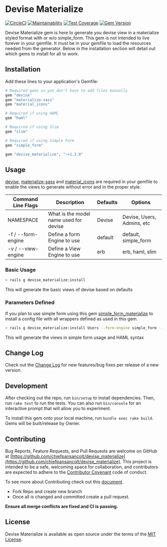 # Devise Materialize

[![CircleCI](https://circleci.com/gh/chiefpansancolt/devise_materialize.svg?style=svg)](https://circleci.com/gh/chiefpansancolt/devise_materialize)
[![Maintainability](https://api.codeclimate.com/v1/badges/f1974d8e4f575d82d523/maintainability)](https://codeclimate.com/github/chiefpansancolt/devise_materialize/maintainability)
[![Test Coverage](https://api.codeclimate.com/v1/badges/f1974d8e4f575d82d523/test_coverage)](https://codeclimate.com/github/chiefpansancolt/devise_materialize/test_coverage)
[![Gem Version](https://badge.fury.io/rb/devise_materialize.svg)](https://badge.fury.io/rb/devise_materialize)

Devise Materialize gem is here to generate you devise view in a materialize styled format with or w/o simple_form.
This gem is not intended to live forever in your gemfile. It must be in your gemfile to load the resources needed from the generator.
Below in the installation section will detail out which gems to install for all to work.

## Installation

Add these lines to your application's Gemfile:

```ruby
# Required gems so you don't have to add files manually
gem "devise"
gem "materialize-sass"
gem "material_icons"

# Required if using HAML
gem "haml"

# Required if using Slim
gem "slim"

# Required if using Simple Form
gem "simple_form"

gem "devise_materialize", "~>1.2.0"
```

## Usage

[devise](https://github.com/plataformatec/devise), [materialize-sass](https://github.com/mkhairi/materialize-sass) and [material_icons](https://github.com/Angelmmiguel/material_icons) are required in your gemfile to enable the views to generate without error and in the proper style.

| Command Line Flags      | Description                            | Defaults | Options                  |
| ----------------------- | -------------------------------------- | -------- | ------------------------ |
| NAMESPACE               | What is the model name used for devise | Devise   | Devise, Users, Admins, etc |
| -f / --form-engine      | Define a form Engine to use            | default  | default, simple_form     |
| -v / --view-engine      | Define a View Engine to use            | erb      | erb, haml, slim          |

### Basic Usage

```bash
> rails g devise_materialize:install
```

This will generate the basic views of devise based on defaults

### Parameters Defined

If you plan to use simple form using this gem [simple_form_materialize](https://github.com/chiefpansancolt/simple_form_materialize) to install a config file with all wrappers defined as used in this gem.

```bash
> rails g devise_materialize:install Users --form-engine simple_form --view-engine haml
```

This will generate the views in simple form usage and HAML syntax

## Change Log

Check out the [Change Log](https://github.com/chiefpansancolt/devise_materialize/blob/master/CHANGELOG.md) for new features/bug fixes per release of a new version.

## Development

After checking out the repo, run `bin/setup` to install dependencies. Then, run `rake test` to run the tests. You can also run `bin/console` for an interactive prompt that will allow you to experiment.

To install this gem onto your local machine, run `bundle exec rake build`. Gems will be built/release by Owner.

## Contributing

Bug Reports, Feature Requests, and Pull Requests are welcome on GitHub at [https://github.com/chiefpansancolt/devise_materialize](https://github.com/chiefpansancolt/devise_materialize). This project is intended to be a safe, welcoming space for collaboration, and contributors are expected to adhere to the [Contributor Covenant](https://github.com/chiefpansancolt/devise_materialize/blob/master/CODE_OF_CONDUCT.md) code of conduct.

To see more about Contributing check out this [document](https://github.com/chiefpansancolt/devise_materialize/blob/master/CONTRIBUTING.md).

- Fork Repo and create new branch
- Once all is changed and committed create a pull request.

**Ensure all merge conflicts are fixed and CI is passing.**

## License

Devise Materialize is available as open source under the terms of the [MIT License](http://opensource.org/licenses/MIT).
